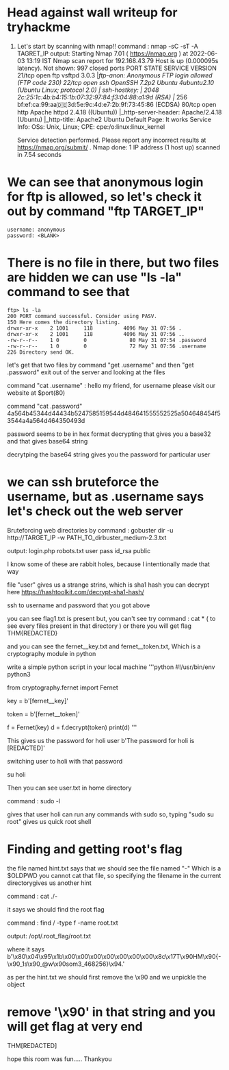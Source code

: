 # Head against wall writeup for tryhackme

1) Let's start by scanning with nmap!!
command : nmap -sC -sT -A TAGRET_IP
output:
	Starting Nmap 7.01 ( https://nmap.org ) at 2022-06-03 13:19 IST
	Nmap scan report for 192.168.43.79
	Host is up (0.000095s latency).
	Not shown: 997 closed ports
	PORT   STATE SERVICE VERSION
	21/tcp open  ftp     vsftpd 3.0.3
	|_ftp-anon: Anonymous FTP login allowed (FTP code 230)
	22/tcp open  ssh     OpenSSH 7.2p2 Ubuntu 4ubuntu2.10 (Ubuntu Linux; protocol 2.0)
	| ssh-hostkey:
	|   2048 2c:25:1c:4b:b4:15:1b:07:32:97:84:f3:04:88:a1:9d (RSA)
	|_  256 bf:ef:ca:99:aa:de:3d:5e:9c:4d:e7:2b:9f:73:45:86 (ECDSA)
	80/tcp open  http    Apache httpd 2.4.18 ((Ubuntu))
	|_http-server-header: Apache/2.4.18 (Ubuntu)
	|_http-title: Apache2 Ubuntu Default Page: It works
	Service Info: OSs: Unix, Linux; CPE: cpe:/o:linux:linux_kernel

	Service detection performed. Please report any incorrect results at https://nmap.org/submit/ .
	Nmap done: 1 IP address (1 host up) scanned in 7.54 seconds

# We can see that anonymous login for ftp is allowed, so let's check it out by command "ftp TARGET_IP"
	username: anonymous
	password: <BLANK>
# There is no file in there, but two files are hidden we can use "ls -la" command to see that
	ftp> ls -la
	200 PORT command successful. Consider using PASV.
	150 Here comes the directory listing.
	drwxr-xr-x    2 1001     118          4096 May 31 07:56 .
	drwxr-xr-x    2 1001     118          4096 May 31 07:56 ..
	-rw-r--r--    1 0        0              80 May 31 07:54 .password
	-rw-r--r--    1 0        0              72 May 31 07:56 .username
	226 Directory send OK.

let's get that two files by command "get .username" and then "get .password"
exit out of the server and looking at the files


command "cat .username" :
	hello my friend,
                for username please visit our website at $port(80)


command "cat .password"
	4a564b45344d44434b5247585159544d484641555552525a504648454f53544a4a564d464350493d

password seems to be in hex format decrypting that gives you a base32 and that gives base64 string

decrytping the base64 string gives you the password for particular user

# we can ssh bruteforce the username, but as .username says let's check out the web server


Bruteforcing web directories by command :
	gobuster dir -u http://TARGET_IP -w PATH_TO_dirbuster_medium-2.3.txt 

output:
	login.php
	robots.txt
	user
	pass
	id_rsa
	public

I know some of these are rabbit holes, because I intentionally made that way

file "user" gives us a strange strins, which is sha1 hash
	you can decrypt here https://hashtoolkit.com/decrypt-sha1-hash/

ssh to username and password that you got above

you can see flag1.txt is present but, you can't see
try command : cat * ( to see every files present in that directory ) or 
there you will get flag THM{REDACTED}

and you can see the fernet__key.txt and fernet__token.txt, Which is a cryptography module in python

write a simple python script in your local machine
'''python
#!/usr/bin/env python3

from cryptography.fernet import Fernet

key = b'[fernet__key]'

token = b'[fernet__token]'

f = Fernet(key)
d = f.decrypt(token)
print(d)
'''


This gives us the password for holi user
b'The password for holi is [REDACTED]'

switching user to holi with that password

su holi

Then you can see user.txt in home directory

command : sudo -l

gives that user holi can run any commands with sudo
so, typing "sudo su root" gives us quick root shell


# Finding and getting root's flag

the file named hint.txt says that we should see the file named "-"
Which is a $OLDPWD you cannot cat that file, so specifying the filename in the current directorygives us another hint

command : cat ./-

it says we should find the root flag

command : find / -type f -name root.txt

output: /opt/.root_flag/root.txt

where it says b'\x80\x04\x95\x1b\x00\x00\x00\x00\x00\x00\x00\x8c\x17T\x90HM\x90{-\x90_1s\x90_@w\x90som3_468256}\x94.'

as per the hint.txt we should first remove the \x90 and we unpickle the object

# remove '\x90' in that string and you will get flag at very end 

THM[REDACTED]

hope this room was fun.....
Thankyou




